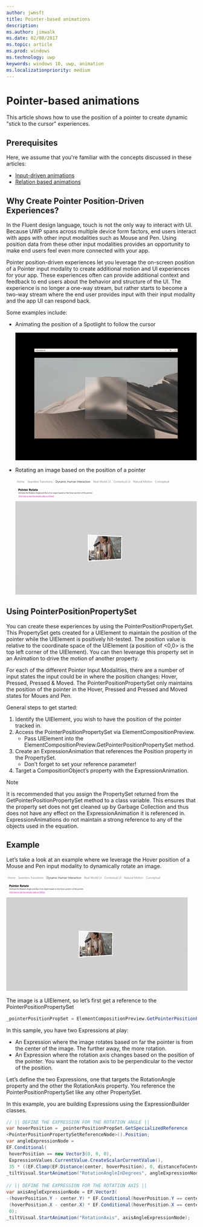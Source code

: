 ```yaml
---
author: jwmsft
title: Pointer-based animations
description: 
ms.author: jimwalk
ms.date: 02/08/2017
ms.topic: article
ms.prod: windows
ms.technology: uwp
keywords: windows 10, uwp, animation
ms.localizationpriority: medium
---
```

# Pointer-based animations

This article shows how to use the position of a pointer to create dynamic "stick to the cursor" experiences.

## Prerequisites

Here, we assume that you're familiar with the concepts discussed in these articles:

- [Input-driven animations](input-driven-animations.md)
- [Relation based animations](relation-animations.md)

## Why Create Pointer Position-Driven Experiences?

In the Fluent design language, touch is not the only way to interact with UI. Because UWP spans across multiple device form factors, end users interact with apps with other input modalities such as Mouse and Pen. Using position data from these other input modalities provides an opportunity to make end users feel even more connected with your app.

Pointer position-driven experiences let you leverage the on-screen position of a Pointer input modality to create additional motion and UI experiences for your app. These experiences often can provide additional context and feedback to end users about the behavior and structure of the UI. The experience is no longer a one-way stream, but rather starts to become a two-way stream where the end user provides input with their input modality and the app UI can respond back.

Some examples include:

- Animating the position of a Spotlight to follow the cursor

    ![Pointer spotlight example](images/animation/spotlight-reveal.gif)

- Rotating an image based on the position of a pointer

    ![Pointer rotation example](images/animation/pointer-rotate.gif)

## Using PointerPositionPropertySet

You can create these experiences by using the PointerPositionPropertySet. This PropertySet gets created for a UIElement to maintain the position of the pointer while the UIElement is positively hit-tested. The position value is relative to the coordinate space of the UIElement (a position of <0,0> is the top left corner of the UIElement). You can then leverage this property set in an Animation to drive the motion of another property.

For each of the different Pointer Input Modalities, there are a number of input states the input could be in where the position changes: Hover, Pressed, Pressed & Moved. The PointerPositionPropertySet only maintains the position of the pointer in the Hover, Pressed and Pressed and Moved states for Moues and Pen.

General steps to get started:

1. Identify the UIElement, you wish to have the position of the pointer tracked in.
1. Access the PointerPositionPropertySet via ElementCompositionPreview.
    - Pass UIElement into the ElementCompositionPreview.GetPointerPositionPropertySet method.
1. Create an ExpressionAnimation that references the Position property in the PropertySet.
    - Don’t forget to set your reference parameter!
1. Target a CompositionObject’s property with the ExpressionAnimation.

> [!NOTE]
> It is recommended that you assign the PropertySet returned from the GetPointerPositionPropertySet method to a class variable. This ensures that the property set does not get cleaned up by Garbage Collection and thus does not have any effect on the ExpressionAnimation it is referenced in. ExpressionAnimations do not maintain a strong reference to any of the objects used in the equation.

## Example

Let’s take a look at an example where we leverage the Hover position of a Mouse and Pen input modality to dynamically rotate an image.

![Pointer rotation example](images/animation/pointer-rotate.gif)

The image is a UIElement, so let’s first get a reference to the PointerPositionPropertySet

```csharp
_pointerPositionPropSet = ElementCompositionPreview.GetPointerPositionPropertySet(UIElement element);
```

In this sample, you have two Expressions at play:

- An Expression where the image rotates based on far the pointer is from the center of the image. The further away, the more rotation.
- An Expression where the rotation axis changes based on the position of the pointer. You want the rotation axis to be perpendicular to the vector of the position.

Let’s define the two Expressions, one that targets the RotationAngle property and the other the RotationAxis property. You reference the PointerPositionPropertySet like any other PropertySet.

In this example, you are building Expressions using the ExpressionBuilder classes.

```csharp
// || DEFINE THE EXPRESSION FOR THE ROTATION ANGLE ||
var hoverPosition = _pointerPositionPropSet.GetSpecializedReference
<PointerPositionPropertySetReferenceNode>().Position;
var angleExpressionNode =
EF.Conditional(
 hoverPosition == new Vector3(0, 0, 0),
 ExpressionValues.CurrentValue.CreateScalarCurrentValue(),
 35 * ((EF.Clamp(EF.Distance(center, hoverPosition), 0, distanceToCenter) % distanceToCenter) / distanceToCenter));
_tiltVisual.StartAnimation("RotationAngleInDegrees", angleExpressionNode);

// || DEFINE THE EXPRESSION FOR THE ROTATION AXIS ||
var axisAngleExpressionNode = EF.Vector3(
-(hoverPosition.Y - center.Y) * EF.Conditional(hoverPosition.Y == center.Y, 0, 1),
 (hoverPosition.X - center.X) * EF.Conditional(hoverPosition.X == center.X, 0, 1),
 0);
_tiltVisual.StartAnimation("RotationAxis", axisAngleExpressionNode);
```